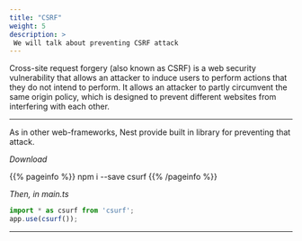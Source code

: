 ```yaml
---
title: "CSRF"
weight: 5
description: >
 We will talk about preventing CSRF attack
---
```


Cross-site request forgery (also known as CSRF) is a web security vulnerability that allows an attacker to induce users to perform actions that they do not intend to perform. It allows an attacker to partly circumvent the same origin policy, which is designed to prevent different websites from interfering with each other.

---

As in other web-frameworks, Nest provide built in library for preventing that attack.

*Download*

{{% pageinfo %}}
npm i --save csurf
{{% /pageinfo %}}

*Then, in main.ts*

 ```js
import * as csurf from 'csurf';
app.use(csurf());
 ```

---
